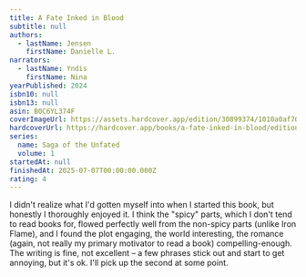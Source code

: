 ```yaml
---
title: A Fate Inked in Blood
subtitle: null
authors:
  - lastName: Jensen
    firstName: Danielle L.
narrators:
  - lastName: Yndis
    firstName: Nina
yearPublished: 2024
isbn10: null
isbn13: null
asin: B0C6YL374F
coverImageUrl: https://assets.hardcover.app/edition/30899374/1010a0af70b3aacef2fe4bf776b75453eaeaec26.jpeg
hardcoverUrl: https://hardcover.app/books/a-fate-inked-in-blood/editions/31548416
series:
  name: Saga of the Unfated
  volume: 1
startedAt: null
finishedAt: 2025-07-07T00:00:00.000Z
rating: 4
---
```


I didn't realize what I'd gotten myself into when I started this book, but honestly I thoroughly enjoyed it. I think the "spicy" parts, which I don't tend to read books for, flowed perfectly well from the non-spicy parts (unlike Iron Flame), and I found the plot engaging, the world interesting, the romance (again, not really my primary motivator to read a book) compelling-enough. The writing is fine, not excellent – a few phrases stick out and start to get annoying, but it's ok. I'll pick up the second at some point.
